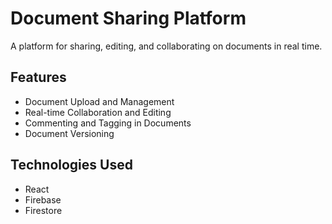 # Document Sharing Platform

A platform for sharing, editing, and collaborating on documents in real time.

## Features
- Document Upload and Management
- Real-time Collaboration and Editing
- Commenting and Tagging in Documents
- Document Versioning

## Technologies Used
- React
- Firebase
- Firestore
